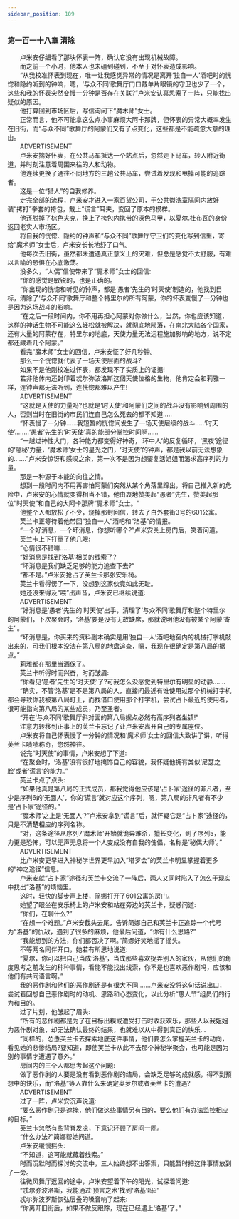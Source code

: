 ```yaml
---
sidebar_position: 109
---
```

### 第一百一十八章 清除  


　　卢米安仔细看了那块怀表一阵，确认它没有出现机械故障。  
　　而之前一个小时，他本人也未磕到碰到，不至于对怀表造成影响。  
　　“从我校准怀表到现在，唯一让我感觉异常的情况是离开‘独自一人’酒吧时的恍惚和隐约听到的钟响，嗯，‘与众不同’歌舞厅门口戴单片眼镜的守卫也少了一个，这些和我的怀表突然变慢一分钟是否存在关联?”卢米安认真思索了一阵，只能找出疑似的原因。  
　　他打算回到市场区后，写信询问下“魔术师”女士。  
　　正常而言，他不可能拿这么点小事麻烦大阿卡那牌，但怀表的异常大概率发生在旧街，而“与众不同”歌舞厅的阿蒙们又有了点变化，这些都是不能疏忽大意的理由。  
　　ADVERTISEMENT  
　　卢米安揣好怀表，在公共马车抵达一个站点后，忽然走下马车，转入附近街道，并时刻注意着周围来往的人和动物。  
　　他连续更换了通往不同地方的三趟公共马车，尝试着发现和甩掉可能的追踪者。  
　　这是一位“猎人”的自我修养。  
　　走完全部的流程，卢米安才进入一家百货公司，于公共盥洗室隔间内放好装“拷打”拳套的挎包，戴上“谎言”耳夹，变回了原本的模样。  
　　他还脱掉了棕色夹克，换上了挎包内携带的深色马甲，以夏尔.杜布瓦的身份返回老实人市场区。  
　　将自我的恍惚、隐约的钟声和“与众不同”歌舞厅守卫们的变化写到信里，寄给“魔术师”女士后，卢米安长长地舒了口气。  
　　他每次去旧街，虽然都未遭遇真正意义上的灾难，但总是感觉不太舒服，有难以言喻的恐惧在心底激荡。  
　　没多久，“人偶”信使带来了“魔术师”女士的回信:  
　　“你的感觉是敏锐的，也是正确的。  
　　“你出现的恍惚和听见的钟声，都是‘愚者’先生的‘时天使’制造的，他找到目标，清除了‘与众不同’歌舞厅和整个特里尔的所有阿蒙，你的怀表变慢了一分钟也是因为这场战斗的影响。  
　　“在之后一段时间内，你不用再担心阿蒙对你做什么，当然，你也应该知道，这样的神话生物不可能这么轻松就被解决，就彻底地陨落，在南北大陆各个国家，还有大量的阿蒙存在，特里尔的地底，天使力量无法远程施加影响的地方，说不定都还藏着几个阿蒙。”  
　　看完“魔术师”女士的回信，卢米安怔了好几秒钟。  
　　那么一个恍惚就代表了一场天使层面的战斗?  
　　如果不是他刚校准过怀表，都发现不了实质上的证据!  
　　若非他体内还封印着忒尔弥波洛斯这個天使位格的生物，他肯定会和莉雅一样，连钟声都无法听到，连恍惚都难以产生!  
　　ADVERTISEMENT  
　　“这就是天使的力量吗?也就是‘时天使’和阿蒙们之间的战斗没有影响到周围的人，否则当时在旧街的市民们连自己怎么死去的都不知道..…  
　　“怀表慢了一分钟……我短暂的恍惚间发生了一场天使层级的战斗.....‘时天使’....….‘愚者’先生的‘时天使’真的能部分掌控时间啊......  
　　“一越过神性大门，各种能力都变得好神奇，‘环中人’的反复循环，‘黑夜’途径的‘隐秘’力量，‘魔术师’女士的星光之门，‘时天使’的钟声，都是我以前无法想象的....…”卢米安惊讶和感叹之余，第一次不是因为想要复活姐姐而渴求高序列的力量。  
　　那是一种源于本能的向往之情。  
　　想到一段时间内不用再害怕阿蒙们突然从某个角落里蹿出，将自己推入新的危险中，卢米安的心情就变得相当不错，他由衷地赞美起“愚者”先生，赞美起那位“时天使”和自己的大阿卡那牌“魔术师”女士。“  
　　他整个人都放松了不少，烧掉那封回信，转去了白外套街3号的601公寓。  
　　芙兰卡正等待着他带回“独自一人”酒吧和“洛基”的情报。  
　　“一个好消息，一个坏消息，你想听哪个?”卢米安关上房门后，笑着问道。  
　　芙兰卡上下打量了他几眼:  
　　“心情很不错嘛……  
　　“好消息是找到‘洛基’相关的线索了?  
　　“坏消息是我们缺乏足够的能力追查下去?”  
　　“都不是。”卢米安抢占了芙兰卡那张安乐椅。  
　　芙兰卡看得愣了一下，没想到这家伙竟如此无耻。  
　　她还没来得及“喂”出声音，卢米安已继续说道:  
　　ADVERTISEMENT  
　　“好消息是‘愚者’先生的‘时天使’出手，清理了‘与众不同’歌舞厅和整个特里尔的阿蒙们，下次聚会时，‘洛基’要是没有无故缺席，那就说明他没有被某个阿蒙‘寄生’ 。  
　　“坏消息是，你买来的资料副本确实是用‘独自一人’酒吧地窖内的机械打字机敲出来的，可我们根本没法在第八局的地盘追查，嗯，我现在很确定是第八局的据点。”  
　　莉雅都在那里当酒保了。  
　　芙兰卡听得时而兴奋，时而皱眉:  
　　“你看见‘愚者’先生的‘时天使’了?可我怎么没感觉到特里尔有明显的动静…….  
　　“确实，不管‘洛基’是不是第八局的人，直接问最近有谁使用过那个机械打字机都会导致你我被第八局盯上，而找借口使用那个打字机，尝试占卜最近的使用者，很可能指向第八局的某些成员，乃至圣者。  
　　“开在‘与众不同’歌舞厅斜对面的第八局据点必然有高序列者坐镇!”  
　　注意力转移到正事上的芙兰卡忘记了让卢米安离开自己的专属座位。  
　　卢米安将自己怀表慢了一分钟的情况和‘魔术师’女士的回信大致讲了讲，听得芙兰卡啧啧称奇，悠然神往。  
　　说完“时天使”的事情，卢米安想了下道:  
　　“在聚会时，‘洛基’没有很好地掩饰自己的容貌，我怀疑他拥有类似‘尼瑟之脸’或者‘谎言’的能力。”  
　　芙兰卡点了点头:  
　　“如果他真是第八局的正式成员，那我觉得他应该是‘占卜家’途径的非凡者，至少是序列6的‘无面人’，你的‘谎言’就对应这个序列，嗯，第八局的非凡者有不少是‘占卜家’途径的。”  
　　“魔术师’之上是‘无面人’?”卢米安拿到“谎言”后，就怀疑它是“占卜家”途径的，只是不清楚相应的序列名称。  
　　“对，这条途径从序列7‘魔术师’开始就诡异难杀，擅长变化，到了序列5，能力更是恐怖，可以无声无息将一个人变成没有自我的傀儡，名称是‘秘偶大师’。”  
　　ADVERTISEMENT  
　　比卢米安更早进入神秘学世界更早加入“塔罗会”的芙兰卡明显掌握着更多的“神之途径”信息。  
　　卢米安就“占卜家”途径和芙兰卡交流了一阵后，两人又同时陷入了怎么于现实中找出“洛基”的烦恼里。  
　　这时，轻快的脚步声上楼，简娜打开了601公寓的房门。  
　　她望了眼坐在安乐椅上的卢米安和站在旁边的芙兰卡，疑惑问道:  
　　“你们，在聊什么?”  
　　“在想一个难题。”卢米安截头去尾，告诉简娜自己和芙兰卡正追踪一个代号为“洛基”的仇敌，遇到了很多的麻烦，他最后问道，“你有什么思路?”  
　　“我能想到的方法，你们都否决了啊。”简娜好笑地摇了摇头。  
　　不等两名同伴开口，她若有所思地说道:  
　　“夏尔，你可以把自己当成‘洛基’，当成那些喜欢捉弄别人的家伙，从他们的角度思考之前发生的种种事情，看能不能找出线索，你不是也喜欢恶作剧吗，应该和他们有共同语言啊。”  
　　我的恶作剧和他们的恶作剧还是有很大不同…….卢米安没将这句话说出口，尝试着回想自己恶作剧时的动机、思路和心态变化，以此分析“愚人节”组员们的行为和目的。  
　　过了片刻，他皱起了眉头:  
　　“所有的恶作剧都是为了在目标出糗或遭受打击时收获欢乐，那些人以我姐姐为恶作剧对象，却无法确认最终的结果，也就难以从中得到真正的快乐...  
　　“同样的，怂恿芙兰卡去探索地底这件事情，他们要怎么掌握芙兰卡的动向，看见她的悲惨结局?要知道，即使芙兰卡从此不去那个神秘学聚会，也可能是因为别的事情才遭遇了意外。”  
　　房间内的三个人都思考起这个问题:  
　　做了恶作剧的人要是没有看到恶作剧的结局，会缺乏足够的成就感，得不到预想中的快乐，而“洛基”等人靠什么来确定奥萝尔或者芙兰卡的遭遇?  
　　ADVERTISEMENT  
　　过了一阵，卢米安沉声说道:  
　　“要么恶作剧只是遮掩，他们做这些事情另有目的，要么他们有办法监控相应的目标。”  
　　芙兰卡忽然有些背脊发凉，下意识环顾了房间一圈。  
　　“什么办法?”简娜帮她问道。  
　　卢米安缓慢摇头:  
　　“不知道，这可能就藏着线索。”  
　　时而沉默时而探讨的交流中，三人始终想不出答案，只能暂时把这件事情放到了一旁。  
　　往微风舞厅返回的途中，卢米安望着下午的阳光，试探着问道:  
　　“忒尔弥波洛斯，我能通过‘预言之术’找到‘洛基’吗?”  
　　忒尔弥波罗斯恢弘层叠的嗓音响了起来:  
　　“你离开旧街后，如果不做反跟踪，现在已经遇上‘洛基’了。”  
